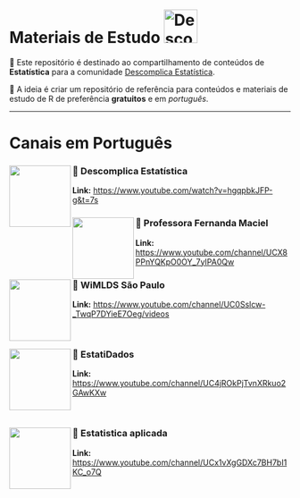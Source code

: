 # Materiais de Estudo <a  href="https://www.instagram.com/descomplicaestatistica/"> <img src="https://upload.wikimedia.org/wikipedia/commons/thumb/0/09/YouTube_full-color_icon_%282017%29.svg/1280px-YouTube_full-color_icon_%282017%29.svg.png" title="Descomplica Estatistica" class="center" width="60">  </a>  

:file_folder: Este repositório é destinado ao compartilhamento de conteúdos de **Estatística** para a comunidade
[Descomplica Estatística](https://www.instagram.com/descomplicaestatistica/). 

:pushpin: A ideia é criar um repositório de referência para conteúdos e materiais de estudo de R de preferência **gratuitos** e em *português*. 


------

# Canais em Português

### :green_book: Descomplica Estatística <img align="left" width="110" src="https://yt3.ggpht.com/ytc/AAUvwnhMOZAaqq6s87gNeQ3NsU62qQyZHkKlGXpnzqG4rQ=s88-c-k-c0x00ffffff-no-rj">
**Link:** https://www.youtube.com/watch?v=hgqpbkJFP-g&t=7s



### :green_book: Professora Fernanda Maciel <img align="left" width="110" src="https://yt3.ggpht.com/ytc/AAUvwnj_mZqhWT0MgSGLch1HI82yWsK_jXkSDeRWMvpI=s88-c-k-c0x00ffffff-no-rj">
**Link:** https://www.youtube.com/channel/UCX8PPnYQKpO0OY_7yIPA0Qw


### :green_book: WiMLDS São Paulo <img align="left" width="110" src="https://yt3.ggpht.com/a/AATXAJw8qZL7gE85YLSLJmnjofp-E-xCVHsBVb51gVlw=s176-c-k-c0x00ffffff-no-rj">
**Link:** https://www.youtube.com/channel/UC0Sslcw-_TwqP7DYieE7Oeg/videos

<br>

### :green_book: EstatiDados <img align="left" width="110" src="https://yt3.ggpht.com/a/AATXAJxGYHT7lMdH3kZ5JpNmeCg9-pjjBdthFvwja7s1Fg=s176-c-k-c0x00ffffff-no-rj">
**Link:** https://www.youtube.com/channel/UC4jROkPjTvnXRkuo2GAwKXw

<br>

### :green_book: Estatistica aplicada <img align="left" width="110" src="https://yt3.ggpht.com/a/AATXAJxiUXkqFPX-Qq631wrtlqXGvSTVutB77qIkaeEccq4=s176-c-k-c0x00ffffff-no-rj">
**Link:** https://www.youtube.com/channel/UCx1vXgGDXc7BH7bI1KC_o7Q
